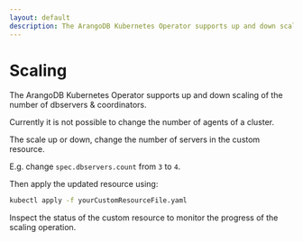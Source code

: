 ```yaml
---
layout: default
description: The ArangoDB Kubernetes Operator supports up and down scaling ofthe number of dbservers & coordinators
---
```


# Scaling

The ArangoDB Kubernetes Operator supports up and down scaling of
the number of dbservers & coordinators.

Currently it is not possible to change the number of
agents of a cluster.

The scale up or down, change the number of servers in the custom
resource.

E.g. change `spec.dbservers.count` from `3` to `4`.

Then apply the updated resource using:

```bash
kubectl apply -f yourCustomResourceFile.yaml
```

Inspect the status of the custom resource to monitor
the progress of the scaling operation.
